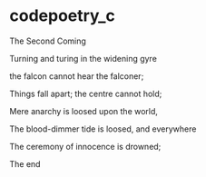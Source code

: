 # codepoetry_c
The Second Coming


Turning and turing in the widening gyre

the falcon cannot hear the falconer;

Things fall apart; the centre cannot hold;

Mere anarchy is loosed upon the world,

The blood-dimmer tide is loosed, and everywhere

The ceremony of innocence is drowned;

The end
